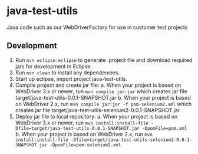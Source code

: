 # java-test-utils
Java code such as our WebDriverFactory for use in customer test projects

## Development
1. Run `mvn eclipse:eclipse` to generate .project file and download required jars
for development in Eclipse.
2. Run `mvn clean` to install any dependencies.
3. Start up eclipse, import project java-test-utils.
4. Compile project and create jar file:
a. When your project is based on WebDriver 3.x or newer, run
`mvn compile jar:jar` which creates jar file target/java-test-utils-0.0.1-SNAPSHOT.jar
b. When your project is based on WebDriver 2.x, run
`mvn compile jar:jar -f pom-selenium2.xml` which creates jar file target/java-test-utils-selenium2-0.0.1-SNAPSHOT.jar
5. Deploy jar file to local repository:
a. When your project is based on WebDriver 3.x or newer, run
`mvn install:install-file -Dfile=target/java-test-utils-0.0.1-SNAPSHOT.jar -DpomFile=pom.xml`
b. When your project is based on WebDriver 2.x, run
`mvn install:install-file -Dfile=target/java-test-utils-selenium2-0.0.1-SNAPSHOT.jar -DpomFile=pom-selenium2.xml`
